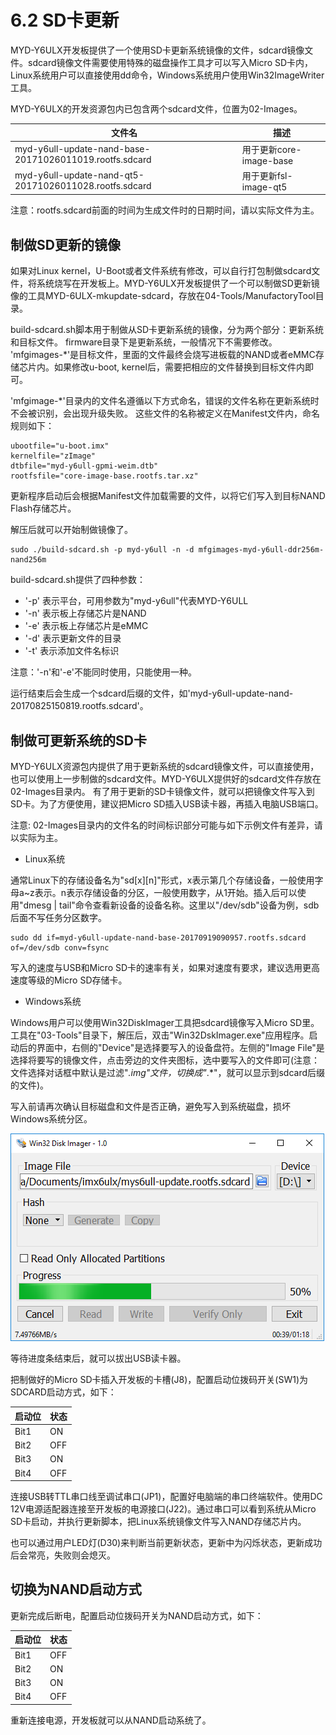# 6.2 SD卡更新

MYD-Y6ULX开发板提供了一个使用SD卡更新系统镜像的文件，sdcard镜像文件。sdcard镜像文件需要使用特殊的磁盘操作工具才可以写入Micro SD卡内，Linux系统用户可以直接使用dd命令，Windows系统用户使用Win32ImageWriter工具。

MYD-Y6ULX的开发资源包内已包含两个sdcard文件，位置为02-Images。

文件名 | 描述
------ | -----
myd-y6ull-update-nand-base-20171026011019.rootfs.sdcard | 用于更新core-image-base
myd-y6ull-update-nand-qt5-20171026011028.rootfs.sdcard | 用于更新fsl-image-qt5

注意：rootfs.sdcard前面的时间为生成文件时的日期时间，请以实际文件为主。

## 制做SD更新的镜像

如果对Linux kernel，U-Boot或者文件系统有修改，可以自行打包制做sdcard文件，将系统烧写在开发板上。MYD-Y6ULX开发板提供了一个可以制做SD更新镜像的工具MYD-6ULX-mkupdate-sdcard，存放在04-Tools/ManufactoryTool目录。

build-sdcard.sh脚本用于制做从SD卡更新系统的镜像，分为两个部分：更新系统和目标文件。
firmware目录下是更新系统，一般情况下不需要修改。
'mfgimages-*'是目标文件，里面的文件最终会烧写进板载的NAND或者eMMC存储芯片内。如果修改u-boot, kernel后，需要把相应的文件替换到目标文件内即可。

'mfgimage-*'目录内的文件名遵循以下方式命名，错误的文件名称在更新系统时不会被识别，会出现升级失败。
这些文件的名称被定义在Manifest文件内，命名规则如下：

```
ubootfile="u-boot.imx"
kernelfile="zImage"
dtbfile="myd-y6ull-gpmi-weim.dtb"
rootfsfile="core-image-base.rootfs.tar.xz"
```
更新程序启动后会根据Manifest文件加载需要的文件，以将它们写入到目标NAND Flash存储芯片。

解压后就可以开始制做镜像了。

```
sudo ./build-sdcard.sh -p myd-y6ull -n -d mfgimages-myd-y6ull-ddr256m-nand256m
```

build-sdcard.sh提供了四种参数：
* '-p' 表示平台，可用参数为"myd-y6ull"代表MYD-Y6ULL
* '-n' 表示板上存储芯片是NAND
* '-e' 表示板上存储芯片是eMMC
* '-d' 表示更新文件的目录
* '-t' 表示添加文件名标识

注意：'-n'和'-e'不能同时使用，只能使用一种。

运行结束后会生成一个sdcard后缀的文件，如'myd-y6ull-update-nand-20170825150819.rootfs.sdcard'。

## 制做可更新系统的SD卡

MYD-Y6ULX资源包内提供了用于更新系统的sdcard镜像文件，可以直接使用，也可以使用上一步制做的sdcard文件。MYD-Y6ULX提供好的sdcard文件存放在02-Images目录内。
有了用于更新的SD卡镜像文件，就可以把镜像文件写入到SD卡。为了方便使用，建议把Micro SD插入USB读卡器，再插入电脑USB端口。

注意: 02-Images目录内的文件名的时间标识部分可能与如下示例文件有差异，请以实际为主。

* Linux系统

通常Linux下的存储设备名为"sd[x][n]"形式，x表示第几个存储设备，一般使用字母a~z表示。n表示存储设备的分区，一般使用数字，从1开始。插入后可以使用"dmesg | tail"命令查看新设备的设备名称。这里以"/dev/sdb"设备为例，sdb后面不写任务分区数字。

```
sudo dd if=myd-y6ull-update-nand-base-20170919090957.rootfs.sdcard of=/dev/sdb conv=fsync
```

写入的速度与USB和Micro SD卡的速率有关，如果对速度有要求，建议选用更高速度等级的Micro SD存储卡。

* Windows系统

Windows用户可以使用Win32DiskImager工具把sdcard镜像写入Micro SD里。工具在"03-Tools"目录下，解压后，双击"Win32DskImager.exe"应用程序。启动后的界面中，右侧的"Device"是选择要写入的设备盘符。左侧的"Image File"是选择将要写的镜像文件，点击旁边的文件夹图标，选中要写入的文件即可(注意：文件选择对话框中默认是过滤"*.img"文件，切换成"*.*"，就可以显示到sdcard后缀的文件)。

写入前请再次确认目标磁盘和文件是否正确，避免写入到系统磁盘，损坏Windows系统分区。

![Win32DiskImage写入镜像](image/6-1.png)

等待进度条结束后，就可以拔出USB读卡器。

把制做好的Micro SD卡插入开发板的卡槽(J8)，配置启动位拨码开关(SW1)为SDCARD启动方式，如下：

启动位 | 状态 
--- | ----
Bit1 | ON
Bit2 | OFF
Bit3 | ON
Bit4 | OFF

连接USB转TTL串口线至调试串口(JP1)，配置好电脑端的串口终端软件。使用DC 12V电源适配器连接至开发板的电源接口(J22)。通过串口可以看到系统从Micro SD卡启动，并执行更新脚本，把Linux系统镜像文件写入NAND存储芯片内。

也可以通过用户LED灯(D30)来判断当前更新状态，更新中为闪烁状态，更新成功后会常亮，失败则会熄灭。

## 切换为NAND启动方式

更新完成后断电，配置启动位拨码开关为NAND启动方式，如下：

启动位 | 状态 
--- | ----
Bit1 | OFF
Bit2 | ON
Bit3 | ON
Bit4 | OFF

重新连接电源，开发板就可以从NAND启动系统了。


